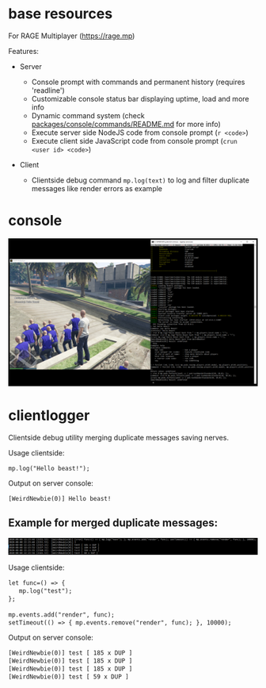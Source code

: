 # base resources
For RAGE Multiplayer (https://rage.mp)

Features:
- Server
   - Console prompt with commands and permanent history (requires 'readline')
   - Customizable console status bar displaying uptime, load and more info
   - Dynamic command system (check [packages/console/commands/README.md](packages/console/commands/README.md) for more info)
   - Execute server side NodeJS code from console prompt (`r <code>`)
   - Execute client side JavaScript code from console prompt (`crun <user id> <code>`)

- Client
   - Clientside debug command `mp.log(text)` to log and filter duplicate messages like render errors as example

# console
![alt text](example_base.png)

# clientlogger
Clientside debug utility merging duplicate messages saving nerves.

Usage clientside:
```JS
mp.log("Hello beast!");
```

Output on server console:
```
[WeirdNewbie(0)] Hello beast!
```

## Example for merged duplicate messages:
![alt text](example_clientlogger.png)

Usage clientside:
```JS
let func=() => {
   mp.log("test");
};

mp.events.add("render", func);
setTimeout(() => { mp.events.remove("render", func); }, 10000);
```

Output on server console:
```
[WeirdNewbie(0)] test [ 185 x DUP ]
[WeirdNewbie(0)] test [ 185 x DUP ]
[WeirdNewbie(0)] test [ 185 x DUP ]
[WeirdNewbie(0)] test [ 59 x DUP ]
```
